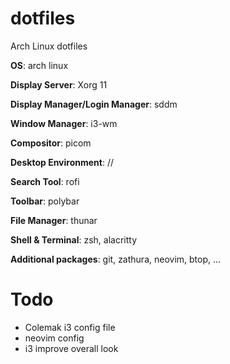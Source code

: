 # dotfiles
Arch Linux dotfiles



**OS**: arch linux

**Display Server**: Xorg 11

**Display Manager/Login Manager**: sddm

**Window Manager**: i3-wm

**Compositor**: picom

**Desktop Environment**: //

**Search Tool**: rofi

**Toolbar**: polybar

**File Manager**: thunar

**Shell & Terminal**: zsh, alacritty

**Additional packages**: git, zathura, neovim, btop, ...


# Todo
- Colemak i3 config file
- neovim config
- i3 improve overall look